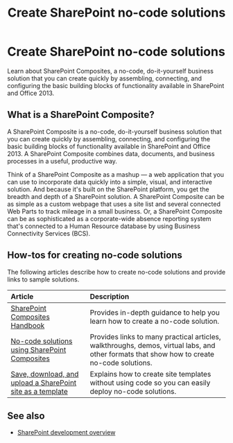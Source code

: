 ﻿---
title: Create SharePoint no-code solutions
ms.date: 09/25/2017
ms.prod: sharepoint
ms.assetid: 9511846c-d2c6-4f23-b5de-24be4749598a
---


# Create SharePoint no-code solutions
Learn about SharePoint Composites, a no-code, do-it-yourself business solution that you can create quickly by assembling, connecting, and configuring the basic building blocks of functionality available in SharePoint and Office 2013.
## What is a SharePoint Composite?
<a name="bk_whatiscomposite"> </a>

A SharePoint Composite is a no-code, do-it-yourself business solution that you can create quickly by assembling, connecting, and configuring the basic building blocks of functionality available in SharePoint and Office 2013. A SharePoint Composite combines data, documents, and business processes in a useful, productive way.
  
    
    
Think of a SharePoint Composite as a mashup — a web application that you can use to incorporate data quickly into a simple, visual, and interactive solution. And because it's built on the SharePoint platform, you get the breadth and depth of a SharePoint solution. A SharePoint Composite can be as simple as a custom webpage that uses a site list and several connected Web Parts to track mileage in a small business. Or, a SharePoint Composite can be as sophisticated as a corporate-wide absence reporting system that's connected to a Human Resource database by using Business Connectivity Services (BCS).
  
    
    

## How-tos for creating no-code solutions
<a name="bk_howtosfornocode"> </a>

The following articles describe how to create no-code solutions and provide links to sample solutions.
  
    
    


|**Article**|**Description**|
|:-----|:-----|
| [SharePoint Composites Handbook](sharepoint-composites-handbook.md) <br/> |Provides in-depth guidance to help you learn how to create a no-code solution.  <br/> |
| [No-code solutions using SharePoint Composites](http://technet.microsoft.com/en-us/sharepoint/dn594430) <br/> |Provides links to many practical articles, walkthroughs, demos, virtual labs, and other formats that show how to create no-code solutions.  <br/> |
| [Save, download, and upload a SharePoint site as a template](save-download-and-upload-a-sharepoint-site-as-a-template.md) <br/> |Explains how to create site templates without using code so you can easily deploy no-code solutions.  <br/> |
   

## See also
<a name="bk_addresources"> </a>


-  [SharePoint development overview](sharepoint-development-overview.md)
    
  

  
    
    

